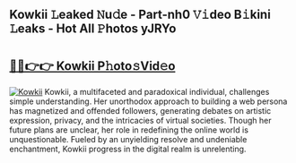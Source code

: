 ## Kowkii 𝙻eaked 𝙽u𝚍e - Part-nh0 𝚅𝚒deo B𝚒kini 𝙻eaks - Hot All 𝙿hotos yJRYo

# <h2><a href="http://ld1zy2.urlbe.top/?page=Kowkii">🔗🔗👉👉 Kowkii P𝚑oto𝚜Vid𝚎o</a></h2>

[![Kowkii](https://i.imgur.com/eBuTRDB.gif)](http://ld1zy2.urlbe.top/?page=Kowkii)
Kowkii, a multifaceted and paradoxical individual, challenges simple understanding. Her unorthodox approach to building a web persona has magnetized and offended followers, generating debates on artistic expression, privacy, and the intricacies of virtual societies. Though her future plans are unclear, her role in redefining the online world is unquestionable. Fueled by an unyielding resolve and undeniable enchantment, Kowkii progress in the digital realm is unrelenting.
